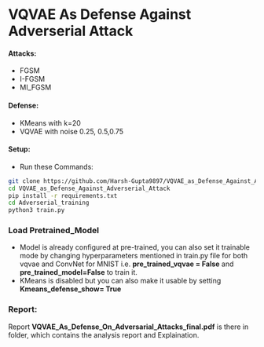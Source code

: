# VQVAE As Defense Against Adverserial Attack
#### Attacks:
- FGSM
- I-FGSM
- MI_FGSM

#### Defense:
- KMeans with k=20
- VQVAE with noise 0.25, 0.5,0.75

#### Setup:
- Run these Commands:
```sh
git clone https://github.com/Harsh-Gupta9897/VQVAE_as_Defense_Against_Adverserial_Attack
cd VQVAE_as_Defense_Against_Adverserial_Attack
pip install -r requirements.txt
cd Adverserial_training
python3 train.py
```

### Load Pretrained_Model
- Model is already configured at pre-trained, you can also set it trainable mode by changing hyperparameters mentioned in train.py file for both vqvae and ConvNet for MNIST i.e. **pre_trained_vqvae = False** and **pre_trained_model=False** to train it.
- KMeans is disabled but you can also make it usable by setting **Kmeans_defense_show= True**

### Report:
Report **VQVAE_As_Defense_On_Adversarial_Attacks_final.pdf** is there in folder, which contains the analysis report and Explaination.
